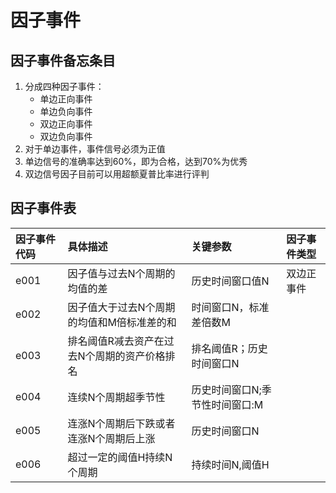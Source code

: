 # 因子事件

## 因子事件备忘条目

1. 分成四种因子事件：
   * 单边正向事件
   * 单边负向事件
   * 双边正向事件
   * 双边负向事件
2. 对于单边事件，事件信号必须为正值
3. 单边信号的准确率达到60%，即为合格，达到70%为优秀
4. 双边信号因子目前可以用超额夏普比率进行评判

## 因子事件表

| 因子事件代码 | 具体描述 | 关键参数 | 因子事件类型 |
| :--- | :--- | :--- | :--- |
| e001 | 因子值与过去N个周期的均值的差 | 历史时间窗口值N | 双边正事件 |
| e002 | 因子值大于过去N个周期的均值和M倍标准差的和 | 时间窗口N，标准差倍数M |  |
| e003 | 排名阈值R减去资产在过去N个周期的资产价格排名 | 排名阈值R；历史时间窗口N |  |
| e004 | 连续N个周期超季节性 | 历史时间窗口N;季节性时间窗口:M |  |
| e005 | 连涨N个周期后下跌或者连涨N个周期后上涨 | 历史时间窗口N |  |
| e006 | 超过一定的阈值H持续N个周期 | 持续时间N,阈值H |  |



